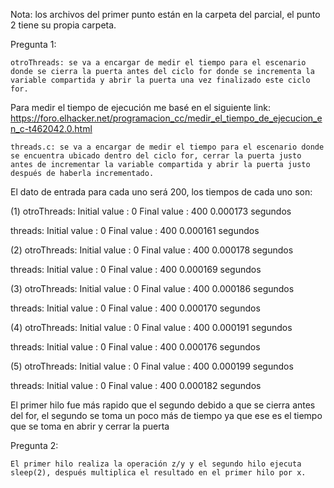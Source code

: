 Nota: los archivos del primer punto están en la carpeta del parcial, el punto 2 tiene su propia carpeta. 

Pregunta 1:

    otroThreads: se va a encargar de medir el tiempo para el escenario donde se cierra la puerta antes del ciclo for donde se incrementa la variable compartida y abrir la puerta una vez finalizado este ciclo for.

Para medir el tiempo de ejecución me basé en el siguiente link: https://foro.elhacker.net/programacion_cc/medir_el_tiempo_de_ejecucion_en_c-t462042.0.html

    threads.c: se va a encargar de medir el tiempo para el escenario donde se encuentra ubicado dentro del ciclo for, cerrar la puerta justo antes de incrementar la variable compartida y abrir la puerta justo después de haberla incrementado.


El dato de entrada para cada uno será 200, los tiempos de cada uno son:

(1)
otroThreads: Initial value : 0
Final value   : 400
0.000173 segundos

threads: Initial value : 0
Final value   : 400
0.000161 segundos

(2)
otroThreads: Initial value : 0
Final value   : 400
0.000178 segundos

threads: Initial value : 0
Final value   : 400
0.000169 segundos

(3)
otroThreads: Initial value : 0
Final value   : 400
0.000186 segundos

threads: Initial value : 0
Final value   : 400
0.000170 segundos

(4)
otroThreads: Initial value : 0
Final value   : 400
0.000191 segundos

threads: Initial value : 0
Final value   : 400
0.000176 segundos

(5)
otroThreads: Initial value : 0
Final value   : 400
0.000199 segundos

threads: Initial value : 0
Final value   : 400
0.000182 segundos

El primer hilo fue más rapido que el segundo debido a que se cierra antes del for, el segundo se toma un poco más de tiempo ya que ese es el tiempo que se toma en abrir y cerrar la puerta 


Pregunta 2: 

    El primer hilo realiza la operación z/y y el segundo hilo ejecuta sleep(2), después multiplica el resultado en el primer hilo por x.

